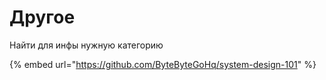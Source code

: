 # Другое

Найти для инфы нужную категорию



{% embed url="https://github.com/ByteByteGoHq/system-design-101" %}
